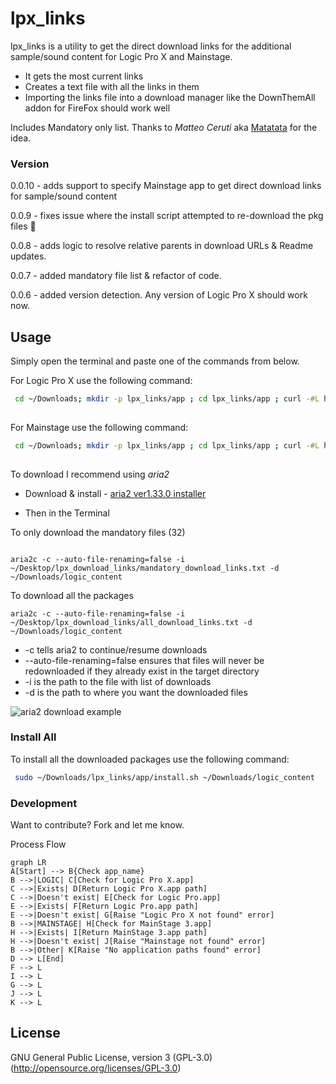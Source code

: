 
# lpx_links

lpx_links is a utility to get the direct download links for the additional sample/sound content for Logic Pro X and Mainstage.

- It gets the most current links
- Creates a text file with all the links in them
- Importing the links file into a download manager like the DownThemAll addon for FireFox should work well

Includes Mandatory only list. Thanks to _Matteo Ceruti_ aka [Matatata](https://github.com/matatata) for the idea.
   
### Version  
0.0.10 - adds support to specify Mainstage app to get direct download links for sample/sound content

0.0.9 - fixes issue where the install script attempted to re-download the pkg files 🤦‍

0.0.8 - adds logic to resolve relative parents in download URLs & Readme updates.

0.0.7 - added mandatory file list & refactor of code.

0.0.6 - added version detection. Any version of Logic Pro X should work now.

## Usage

Simply open the terminal and paste one of the commands from below. 

For Logic Pro X use the following command:
```sh  
 cd ~/Downloads; mkdir -p lpx_links/app ; cd lpx_links/app ; curl -#L https://goo.gl/nUrpPi | tar -xzv --strip-components 1 ; ./lpx_links.rb -n Logic
  
```

For Mainstage use the following command:
```sh  
 cd ~/Downloads; mkdir -p lpx_links/app ; cd lpx_links/app ; curl -#L https://goo.gl/nUrpPi | tar -xzv --strip-components 1 ; ./lpx_links.rb -n Mainstage
  
```  
  
To download I recommend using *aria2*
- Download & install - [aria2 ver1.33.0 installer](https://github.com/aria2/aria2/releases/download/release-1.33.0/aria2-1.33.0-osx-darwin.dmg)  

- Then in the Terminal  

To only download the mandatory files (32)
```shell  

aria2c -c --auto-file-renaming=false -i ~/Desktop/lpx_download_links/mandatory_download_links.txt -d ~/Downloads/logic_content
```
To download all the packages
```shell
aria2c -c --auto-file-renaming=false -i ~/Desktop/lpx_download_links/all_download_links.txt -d ~/Downloads/logic_content
```

 - -c tells aria2 to continue/resume downloads
 - --auto-file-renaming=false ensures that files will never be redownloaded if they already exist in the target directory
 - -i is the path to the file with list of downloads
 - -d is the path to where you want the downloaded files
     
  ![aria2 download example](https://github.com/davidteren/lpx_links/blob/master/images/aria2_example.png?raw=true)
### Install All  
  
To install all the downloaded packages use the following command:  

```sh
 sudo ~/Downloads/lpx_links/app/install.sh ~/Downloads/logic_content 
```  

### Development  
  
Want to contribute? Fork and let me know.  
  

Process Flow

```mermaid
graph LR
A[Start] --> B{Check app_name}
B -->|LOGIC| C[Check for Logic Pro X.app]
C -->|Exists| D[Return Logic Pro X.app path]
C -->|Doesn't exist| E[Check for Logic Pro.app]
E -->|Exists| F[Return Logic Pro.app path]
E -->|Doesn't exist| G[Raise "Logic Pro X not found" error]
B -->|MAINSTAGE| H[Check for MainStage 3.app] 
H -->|Exists| I[Return MainStage 3.app path]
H -->|Doesn't exist| J[Raise "Mainstage not found" error]
B -->|Other| K[Raise "No application paths found" error]
D --> L[End]
F --> L
I --> L
G --> L
J --> L 
K --> L
```


License  
----  

GNU General Public License, version 3 (GPL-3.0)  
(http://opensource.org/licenses/GPL-3.0)

